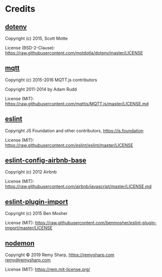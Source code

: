 # Credits

## [dotenv](https://www.npmjs.com/package/dotenv)

Copyright (c) 2015, Scott Motte

License (BSD-2-Clause):
https://raw.githubusercontent.com/motdotla/dotenv/master/LICENSE

## [mqtt](https://www.npmjs.com/package/mqtt)

Copyright (c) 2015-2016 MQTT.js contributors

Copyright 2011-2014 by Adam Rudd

License (MIT):
https://raw.githubusercontent.com/mqttjs/MQTT.js/master/LICENSE.md

## [eslint](https://www.npmjs.com/package/eslint)

Copyright JS Foundation and other contributors, https://js.foundation

License (MIT): https://raw.githubusercontent.com/eslint/eslint/master/LICENSE

## [eslint-config-airbnb-base](https://www.npmjs.com/package/eslint-config-airbnb-base)

Copyright (c) 2012 Airbnb

License (MIT):
https://raw.githubusercontent.com/airbnb/javascript/master/LICENSE.md

## [eslint-plugin-import](https://www.npmjs.com/package/eslint-plugin-import)

Copyright (c) 2015 Ben Mosher

License (MIT):
https://raw.githubusercontent.com/benmosher/eslint-plugin-import/master/LICENSE

## [nodemon](https://www.npmjs.com/package/nodemon)

Copyright © 2019 Remy Sharp, https://remysharp.com <remy@remysharp.com>

License (MIT): https://rem.mit-license.org/
